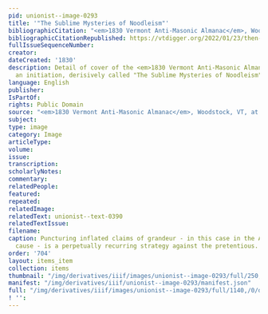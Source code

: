 ```yaml
---
pid: unionist--image-0293
title: '"The Sublime Mysteries of Noodleism"'
bibliographicCitation: "<em>1830 Vermont Anti-Masonic Almanac</em>, Woodstock, VT"
bibliographicCitationRepublished: https://vtdigger.org/2022/01/23/then-again-antimasonry-rose-up-to-oppose-the-power-of-masons/
fullIssueSequenceNumber: 
creator: 
dateCreated: '1830'
description: Detail of cover of the <em>1830 Vermont Anti-Masonic Almanac</em>, showing
  an initiation, derisively called "The Sublime Mysteries of Noodleism"
language: English
publisher: 
IsPartOf: 
rights: Public Domain
source: "<em>1830 Vermont Anti-Masonic Almanac</em>, Woodstock, VT, at https://vtdigger.org/2022/01/23/then-again-antimasonry-rose-up-to-oppose-the-power-of-masons/"
subject: 
type: image
category: Image
articleType: 
volume: 
issue: 
transcription: 
scholarlyNotes: 
commentary: 
relatedPeople: 
featured: 
repeated: 
relatedImage: 
relatedText: unionist--text-0390
relatedTextIssue: 
filename: 
caption: Puncturing inflated claims of grandeur - in this case in the Anti-Masonic
  cause - is a perpetually recurring strategy against the pretentious.
order: '704'
layout: items_item
collection: items
thumbnail: "/img/derivatives/iiif/images/unionist--image-0293/full/250,/0/default.jpg"
manifest: "/img/derivatives/iiif/unionist--image-0293/manifest.json"
full: "/img/derivatives/iiif/images/unionist--image-0293/full/1140,/0/default.jpg"
! '': 
---
```

